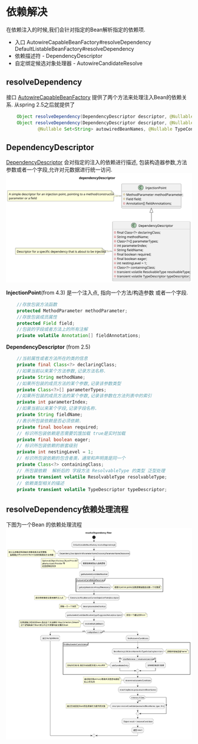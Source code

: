 # **依赖解决**
在依赖注入的时候,我们会针对指定的Bean解析指定的依赖项.
* 入口  AutowireCapableBeanFactory#resolveDependency 
        DefaultListableBeanFactory#resolveDependency
* 依赖描述符 - DependencyDescriptor
* 自定绑定候选对象处理器 - AutowireCandidateResolve
## **resolveDependency**

接口 [AutowireCapableBeanFactory](https://github.com/spring-projects/spring-framework/blob/main/spring-beans/src/main/java/org/springframework/beans/factory/config/AutowireCapableBeanFactory.java) 提供了两个方法来处理注入Bean的依赖关系. 从spring 2.5之后就提供了
```java
    Object resolveDependency(DependencyDescriptor descriptor, @Nullable String requestingBeanName) throws BeansException;
    Object resolveDependency(DependencyDescriptor descriptor, @Nullable String requestingBeanName,
			@Nullable Set<String> autowiredBeanNames, @Nullable TypeConverter typeConverter) throws BeansException;
```
## **DependencyDescriptor**
[DependencyDescriptor](https://github.com/spring-projects/spring-framework/blob/main/spring-beans/src/main/java/org/springframework/beans/factory/config/DependencyDescriptor.java) 会对指定的注入的依赖进行描述, 包装构造器参数,方法参数或者一个字段,允许对元数据进行统一访问.
![类图](../../pics/svg/DependencyDescriptor_class.svg)  

**InjectionPoint**(from 4.3)
是一个注入点, 指向一个方法/构造参数 或者一个字段.
```java
    //存放包装方法函数
	protected MethodParameter methodParameter;
    //存放包装成员属性
	protected Field field;
    //包装的字段或者方法上的所有注解
	private volatile Annotation[] fieldAnnotations;
```
**DependencyDescriptor** (from 2.5)
```java
    //当前属性或者方法所在的类的信息
    private final Class<?> declaringClass;
	//如果当前以来某个方法参数,记录方法名称.
	private String methodName;
    //如果所包装的成员方法的某个参数,记录该参数类型
	private Class<?>[] parameterTypes;
    //如果所包装的成员方法的某个参数,记录该参数在方法列表中的索引
	private int parameterIndex;
    //如果当前以来某个字段,记录字段名称.
	private String fieldName;
    //表示所包装依赖是否必须依赖.
	private final boolean required;
    // 标识所包装依赖是否需要饥饿加载 true是实时加载
	private final boolean eager;
    // 标识所包装依赖的嵌套级别
	private int nestingLevel = 1;
    // 标识所包装依赖的包含者类，通常和声明类是同一个
	private Class<?> containingClass;
    // 所包装依赖  解析后的 字段方法 ResolvableType 的类型 泛型处理
	private transient volatile ResolvableType resolvableType;
    // 依赖类型相关的描述
	private transient volatile TypeDescriptor typeDescriptor;
```
## **resolveDependency依赖处理流程**
 下图为一个Bean 的依赖处理流程 
![依赖处理流程](../../pics/svg/resolveDependencyFlow.svg)
